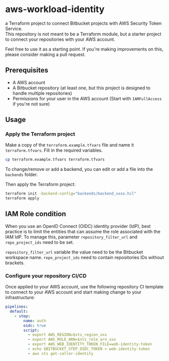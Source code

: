 # aws-workload-identity

a Terraform project to connect Bitbucket projects with AWS Security Token Service.\
This repository is not meant to be a Terraform module, but a starter project to connect your repositories with your AWS account.

Feel free to use it as a starting point. If you're making improvements on this, please consider making a pull request.

## Prerequisites

- A AWS account
- A Bitbucket repository (at least one, but this project is designed to handle multiple repositories)
- Permissions for your user in the AWS account (Start with `IAMFullAccess` if you're not sure)

## Usage

### Apply the Terraform project

Make a copy of the `terraform.example.tfvars` file and name it `terraform.tfvars`. Fill in the required variables.

```bash
cp terraform.example.tfvars terraform.tfvars
```

To change/remove or add a backend, you can edit or add a file into the `backends` folder.

Then apply the Terraform project:

```bash
terraform init -backend-config="backends/backend_xxxx.hcl"
terraform apply
```

## IAM Role condition

When you use an OpenID Connect (OIDC) identity provider (IdP), best practice is to limit the entities that can assume the role associated with the IAM IdP. To manage this, parameter `repository_filter_url` and `repo_project_ids` need to be set.

`repository_filter_url` variable the value need to be the Bitbucket workspace name.
`repo_project_ids` need to contain repositories IDs without brackets.

### Configure your repository CI/CD

Once applied to your AWS account, use the following repository CI template to connect to your AWS account and start
making change to your infrastructure:

```yaml
pipelines:
  default:
    - step:
        name: auth
        oidc: true
        script:
          - export AWS_REGION=$sts_region_xxx
          - export AWS_ROLE_ARN=$sts_role_arn_xxx
          - export AWS_WEB_IDENTITY_TOKEN_FILE=web-identity-token
          - echo $BITBUCKET_STEP_OIDC_TOKEN > web-identity-token
          - aws sts get-caller-identity
```

